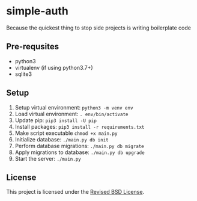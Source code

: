 # simple-auth

Because the quickest thing to stop side projects is writing boilerplate code

## Pre-requsites

* python3
* virtualenv (if using python3.7+)
* sqlite3

## Setup

1. Setup virtual environment: `python3 -m venv env`
1. Load virtual environment: `. env/bin/activate`
1. Update pip: `pip3 install -U pip`
1. Install packages: `pip3 install -r requirements.txt`
1. Make script executable `chmod +x main.py`
1. Initialize database: `./main.py db init`
1. Perform database migrations: `./main.py db migrate`
1. Apply migrations to database: `./main.py db upgrade`
1. Start the server: `./main.py`

## License

This project is licensed under the [Revised BSD License](LICENSE).
